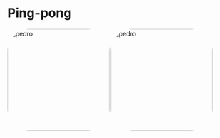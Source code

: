 # Ping-pong
 <div align="left">
 <img align="left" alt="pedro" height="229" style="border-radius:50px;" src="https://cdn.discordapp.com/attachments/896170579525246979/912818850867855380/GIF-211123_183542.gif">
 <img align="left" alt="pedro" height="229" style="border-radius:50px;" src="https://cdn.discordapp.com/attachments/896170579525246979/912819663354859530/GIF-211123_183910.gif">
</div>
